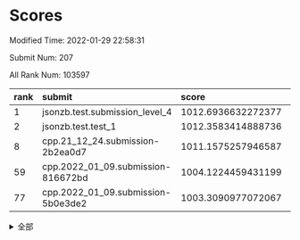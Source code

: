 # Scores

Modified Time: 2022-01-29 22:58:31

Submit Num: 207

All Rank Num: 103597

| rank |               submit               |       score        |       sigma        | pk_num |
| :--- | :--------------------------------- | :----------------- | :----------------- | :----- |
| 1    | jsonzb.test.submission_level_4     | 1012.6936632272377 | 0.7931894831579087 | 2000   |
| 2    | jsonzb.test.test_1                 | 1012.3583414888736 | 0.8031540474954759 | 1998   |
| 8    | cpp.21_12_24.submission-2b2ea0d7   | 1011.1575257946587 | 0.7827828403839252 | 2000   |
| 59   | cpp.2022_01_09.submission-816672bd | 1004.1224459431199 | 0.7255954612246239 | 2004   |
| 77   | cpp.2022_01_09.submission-5b0e3de2 | 1003.3090977072067 | 0.7191543805258029 | 2007   |


<details>
<summary>全部</summary>

| rank |                 submit                 |       score        |       sigma        | pk_num |
| :--- | :------------------------------------- | :----------------- | :----------------- | :----- |
| 1    | jsonzb.test.submission_level_4         | 1012.6936632272377 | 0.7931894831579087 | 2000   |
| 2    | jsonzb.test.test_1                     | 1012.3583414888736 | 0.8031540474954759 | 1998   |
| 3    | gobigger.level_3.submission_level_3_49 | 1012.3201226726125 | 0.7912211063350101 | 2000   |
| 4    | gobigger.level_3.submission_level_3_41 | 1011.8479358112137 | 0.7770764890771695 | 2003   |
| 5    | gobigger.level_3.submission_level_3_0  | 1011.811805983124  | 0.807114098650317  | 1999   |
| 6    | gobigger.level_3.submission_level_3_24 | 1011.4296969192202 | 0.7878350547138419 | 1998   |
| 7    | gobigger.level_3.submission_level_3_46 | 1011.4023484645955 | 0.7987839724214283 | 2006   |
| 8    | cpp.21_12_24.submission-2b2ea0d7       | 1011.1575257946587 | 0.7827828403839252 | 2000   |
| 9    | gobigger.level_3.submission_level_3_8  | 1010.9545616755232 | 0.7754771507209409 | 1998   |
| 10   | gobigger.level_3.submission_level_3_34 | 1010.8995720160681 | 0.7497332277204617 | 2003   |
| 11   | gobigger.level_3.submission_level_3_23 | 1010.894394714865  | 0.7499560552743262 | 2007   |
| 12   | gobigger.level_3.submission_level_3_9  | 1010.8800244835345 | 0.7737957299729056 | 2004   |
| 13   | gobigger.level_3.submission_level_3_22 | 1010.8493021687682 | 0.7620118169672008 | 2002   |
| 14   | gobigger.level_3.submission_level_3_1  | 1010.7519802609717 | 0.749095826974205  | 2007   |
| 15   | gobigger.level_3.submission_level_3_5  | 1010.6714589329151 | 0.7624561985626294 | 2001   |
| 16   | gobigger.level_3.submission_level_3_42 | 1010.6379151933583 | 0.7776482904541016 | 2004   |
| 17   | gobigger.level_3.submission_level_3_26 | 1010.5280990704472 | 0.7692900042437973 | 1998   |
| 18   | gobigger.level_3.submission_level_3_35 | 1010.4923648273257 | 0.7751631051039771 | 2001   |
| 19   | gobigger.level_3.submission_level_3_29 | 1010.4889712855899 | 0.7953351059861201 | 2002   |
| 20   | gobigger.level_3.submission_level_3_43 | 1010.4826824088458 | 0.7590235617069173 | 2004   |
| 21   | gobigger.level_3.submission_level_3_32 | 1010.4282073452601 | 0.7516860818635792 | 2000   |
| 22   | gobigger.level_3.submission_level_3_27 | 1010.3680788085708 | 0.7740787803303903 | 2000   |
| 23   | gobigger.level_3.submission_level_3_37 | 1010.3193787096728 | 0.7585957570569934 | 2002   |
| 24   | gobigger.level_3.submission_level_3_18 | 1010.3123830818597 | 0.7561472654086978 | 2008   |
| 25   | gobigger.level_3.submission_level_3_38 | 1010.2603782728254 | 0.7339815357484022 | 1994   |
| 26   | gobigger.level_3.submission_level_3_39 | 1010.1917259061307 | 0.7756601716578618 | 2001   |
| 27   | gobigger.level_3.submission_level_3_45 | 1010.145123461462  | 0.7345726717520771 | 2005   |
| 28   | gobigger.level_3.submission_level_3_31 | 1010.113907796021  | 0.7636548811596844 | 2002   |
| 29   | gobigger.level_3.submission_level_3_7  | 1010.0167814311322 | 0.750974005163944  | 2002   |
| 30   | gobigger.level_3.submission_level_3_10 | 1009.937237266109  | 0.7614679535431499 | 2002   |
| 31   | gobigger.level_3.submission_level_3_3  | 1009.8744023381639 | 0.7764944325377101 | 1994   |
| 32   | gobigger.level_3.submission_level_3_12 | 1009.8037040430106 | 0.7717869614974394 | 2004   |
| 33   | gobigger.level_3.submission_level_3_48 | 1009.7768671659337 | 0.7596891794975545 | 2003   |
| 34   | gobigger.level_3.submission_level_3_30 | 1009.6850105740448 | 0.743645566700125  | 1998   |
| 35   | gobigger.level_3.submission_level_3_2  | 1009.6607676985553 | 0.7466958571543472 | 2001   |
| 36   | gobigger.level_3.submission_level_3_40 | 1009.6280285955313 | 0.7406825979135876 | 2005   |
| 37   | gobigger.level_3.submission_level_3_4  | 1009.5666851781141 | 0.7649264388283956 | 2001   |
| 38   | gobigger.level_3.submission_level_3_21 | 1009.495302719246  | 0.7668027777337919 | 2002   |
| 39   | gobigger.level_3.submission_level_3_13 | 1009.4311604471189 | 0.7559879419548582 | 1999   |
| 40   | gobigger.level_3.submission_level_3_36 | 1009.289792017985  | 0.752702371067782  | 1999   |
| 41   | gobigger.level_3.submission_level_3_16 | 1009.2827311295673 | 0.7267690280894745 | 2003   |
| 42   | gobigger.level_3.submission_level_3_25 | 1009.2554650508911 | 0.7833959083749333 | 1998   |
| 43   | gobigger.level_3.submission_level_3_19 | 1009.2490256239408 | 0.7569681141099125 | 2006   |
| 44   | gobigger.level_3.submission_level_3_6  | 1009.1530617667197 | 0.7474836058073844 | 2001   |
| 45   | gobigger.level_3.submission_level_3_28 | 1009.1306719352777 | 0.7547312472690592 | 2006   |
| 46   | gobigger.level_3.submission_level_3_20 | 1009.0458172007243 | 0.7553117128304112 | 2004   |
| 47   | gobigger.level_3.submission_level_3_15 | 1009.036787174459  | 0.733721004044342  | 2000   |
| 48   | gobigger.level_3.submission_level_3_44 | 1009.0027131512597 | 0.7327452931320275 | 2004   |
| 49   | gobigger.level_3.submission_level_3_14 | 1008.9415281253027 | 0.7721644767867207 | 2004   |
| 50   | gobigger.level_3.submission_level_3_11 | 1008.9149378948318 | 0.758824104067912  | 1998   |
| 51   | gobigger.level_3.submission_level_3_47 | 1008.8182485498999 | 0.7649195039770588 | 2008   |
| 52   | gobigger.level_3.submission_level_3_33 | 1008.5307123388535 | 0.7450207811487887 | 2001   |
| 53   | gobigger.level_3.submission_level_3_17 | 1007.8864959131191 | 0.7423088340539239 | 2003   |
| 54   | gobigger.level_1.submission_level_1_21 | 1005.3279403706458 | 0.7269709701094678 | 2004   |
| 55   | gobigger.level_1.submission_level_1_25 | 1005.1793558835598 | 0.709718496334415  | 2000   |
| 56   | gobigger.level_1.submission_level_1_15 | 1004.6313610676469 | 0.7078149987928875 | 1996   |
| 57   | gobigger.level_1.submission_level_1_44 | 1004.2248101272987 | 0.7294785339845794 | 2002   |
| 58   | gobigger.level_1.submission_level_1_23 | 1004.1914725785649 | 0.7016406696525093 | 1995   |
| 59   | cpp.2022_01_09.submission-816672bd     | 1004.1224459431199 | 0.7255954612246239 | 2004   |
| 60   | gobigger.level_1.submission_level_1_48 | 1004.1200500756141 | 0.720430019380718  | 1997   |
| 61   | gobigger.level_1.submission_level_1_27 | 1004.0276728623963 | 0.7274682088029613 | 2000   |
| 62   | gobigger.level_1.submission_level_1_40 | 1003.9763305858199 | 0.7177502563882786 | 2003   |
| 63   | gobigger.level_1.submission_level_1_6  | 1003.9541482072221 | 0.7213525713530116 | 2001   |
| 64   | gobigger.level_1.submission_level_1_33 | 1003.9392404047682 | 0.7305265608891331 | 1996   |
| 65   | gobigger.level_1.submission_level_1_20 | 1003.9050396475067 | 0.7220248458065449 | 2002   |
| 66   | gobigger.level_1.submission_level_1_46 | 1003.8970386665643 | 0.7182717538036566 | 1998   |
| 67   | gobigger.level_1.submission_level_1_49 | 1003.7784077931785 | 0.7258846062806972 | 2002   |
| 68   | gobigger.level_1.submission_level_1_12 | 1003.6150974483228 | 0.7393939489375697 | 1999   |
| 69   | gobigger.level_1.submission_level_1_29 | 1003.6065010910808 | 0.7168510417562165 | 2001   |
| 70   | gobigger.level_1.submission_level_1_9  | 1003.5439398750119 | 0.7272686446682708 | 2008   |
| 71   | gobigger.level_1.submission_level_1_37 | 1003.5437382708502 | 0.7234259615505004 | 2001   |
| 72   | gobigger.level_1.submission_level_1_42 | 1003.52571376695   | 0.716100573205647  | 2007   |
| 73   | gobigger.level_1.submission_level_1_11 | 1003.5084672495328 | 0.6970978197984199 | 2004   |
| 74   | gobigger.level_1.submission_level_1_35 | 1003.4834301651351 | 0.7178735156371978 | 2005   |
| 75   | gobigger.level_1.submission_level_1_17 | 1003.4511940988651 | 0.7271791393252998 | 1997   |
| 76   | gobigger.level_1.submission_level_1_19 | 1003.3795547950712 | 0.7219210687123437 | 2005   |
| 77   | cpp.2022_01_09.submission-5b0e3de2     | 1003.3090977072067 | 0.7191543805258029 | 2007   |
| 78   | gobigger.level_1.submission_level_1_28 | 1003.2753056872001 | 0.7174080480964437 | 2002   |
| 79   | gobigger.level_1.submission_level_1_22 | 1003.2580275254129 | 0.7102300542508878 | 1999   |
| 80   | gobigger.level_1.submission_level_1_5  | 1003.253136923003  | 0.7265916735075852 | 2002   |
| 81   | gobigger.level_1.submission_level_1_18 | 1003.1651672881832 | 0.723164463022367  | 2000   |
| 82   | gobigger.level_1.submission_level_1_4  | 1003.1366132803647 | 0.7143679284428706 | 2000   |
| 83   | gobigger.level_1.submission_level_1_26 | 1003.1224994644763 | 0.7171929625380952 | 1998   |
| 84   | gobigger.level_1.submission_level_1_1  | 1003.0514459806469 | 0.7112289436902258 | 2001   |
| 85   | gobigger.level_1.submission_level_1_13 | 1002.9849393223653 | 0.7084716635945666 | 2003   |
| 86   | gobigger.level_1.submission_level_1_47 | 1002.9254220194481 | 0.7062451824966123 | 2003   |
| 87   | gobigger.level_1.submission_level_1_2  | 1002.7832658346543 | 0.7190725491951498 | 2003   |
| 88   | gobigger.level_1.submission_level_1_39 | 1002.769919850525  | 0.7219960333009541 | 2005   |
| 89   | gobigger.level_1.submission_level_1_34 | 1002.7107951077061 | 0.7040206440917333 | 1995   |
| 90   | gobigger.level_1.submission_level_1_32 | 1002.6014007339386 | 0.7201171026273662 | 2000   |
| 91   | gobigger.level_1.submission_level_1_41 | 1002.6002645944296 | 0.7122007952026634 | 2003   |
| 92   | gobigger.level_1.submission_level_1_30 | 1002.455071176919  | 0.7121349664320873 | 2006   |
| 93   | gobigger.level_1.submission_level_1_24 | 1002.4427076585049 | 0.7016740857321941 | 2007   |
| 94   | gobigger.level_1.submission_level_1_10 | 1002.4295130646378 | 0.7143909886940658 | 2004   |
| 95   | gobigger.level_1.submission_level_1_0  | 1002.4151827749236 | 0.7074441267851067 | 1999   |
| 96   | gobigger.level_1.submission_level_1_7  | 1002.3830368614994 | 0.7193980519282304 | 1996   |
| 97   | gobigger.level_1.submission_level_1_14 | 1002.3610208821145 | 0.7088068038695214 | 2001   |
| 98   | gobigger.level_1.submission_level_1_36 | 1002.3516565722267 | 0.7200906240631302 | 1999   |
| 99   | gobigger.level_1.submission_level_1_38 | 1002.3217682359739 | 0.7272186491984953 | 2006   |
| 100  | gobigger.level_1.submission_level_1_16 | 1002.2734290350106 | 0.7168802922134208 | 2004   |
| 101  | gobigger.level_1.submission_level_1_43 | 1002.1535781468957 | 0.7066386198232204 | 2001   |
| 102  | gobigger.level_1.submission_level_1_8  | 1002.128040239873  | 0.700468040843061  | 1999   |
| 103  | gobigger.level_1.submission_level_1_45 | 1002.1175079531507 | 0.7154464093101961 | 1992   |
| 104  | gobigger.level_1.submission_level_1_3  | 1001.5602019697844 | 0.7062096009371795 | 1999   |
| 105  | gobigger.level_1.submission_level_1_31 | 1000.6714615475722 | 0.7294018936818767 | 2004   |
| 106  | gobigger.random.submission_random_15   | 997.5148554642633  | 0.7034097266959429 | 2005   |
| 107  | gobigger.random.submission_random_19   | 997.4928566523089  | 0.70692132767448   | 1998   |
| 108  | gobigger.random.submission_random_34   | 997.2742046517351  | 0.7216930761604599 | 1997   |
| 109  | gobigger.random.submission_random_3    | 996.9128494766732  | 0.6993026472288175 | 2003   |
| 110  | gobigger.random.submission_random_10   | 996.8563402916218  | 0.7118066164241561 | 2006   |
| 111  | gobigger.random.submission_random_44   | 996.7464061185566  | 0.7173956200816975 | 2004   |
| 112  | gobigger.random.submission_random_29   | 996.6689760907773  | 0.7059569805985465 | 2006   |
| 113  | gobigger.random.submission_random_31   | 996.5028954775436  | 0.7149276249339385 | 2003   |
| 114  | gobigger.random.submission_random_47   | 996.5016335039153  | 0.7133190488853239 | 2005   |
| 115  | gobigger.random.submission_random_49   | 996.486523504416   | 0.7036175719685831 | 2010   |
| 116  | gobigger.random.submission_random_43   | 996.2288222799605  | 0.7036122672439773 | 1998   |
| 117  | gobigger.random.submission_random_33   | 996.2002408737442  | 0.7113626797654398 | 2006   |
| 118  | gobigger.random.submission_random_38   | 996.1966714339993  | 0.7127206426842164 | 2001   |
| 119  | gobigger.random.submission_random_39   | 996.1386897556805  | 0.7147117785150651 | 1997   |
| 120  | gobigger.random.submission_random_37   | 996.0473462702247  | 0.6916177435479373 | 2005   |
| 121  | gobigger.random.submission_random_35   | 996.011343342894   | 0.7163944594538673 | 2005   |
| 122  | gobigger.random.submission_random_18   | 996.0099663068955  | 0.6989677588641828 | 1996   |
| 123  | gobigger.random.submission_random_25   | 996.0037318378052  | 0.7026973413766623 | 2000   |
| 124  | gobigger.random.submission_random_4    | 995.9843951699729  | 0.7127062324355352 | 2003   |
| 125  | gobigger.random.submission_random_27   | 995.9211033945708  | 0.7056618651529378 | 2004   |
| 126  | gobigger.random.submission_random_36   | 995.8951497416083  | 0.711608801053408  | 2006   |
| 127  | gobigger.random.submission_random_0    | 995.8852914407465  | 0.7237830272077538 | 1999   |
| 128  | gobigger.random.submission_random_23   | 995.845124256591   | 0.7093864092997878 | 2006   |
| 129  | gobigger.random.submission_random_24   | 995.8352807221959  | 0.7042398123876651 | 2001   |
| 130  | gobigger.random.submission_random_21   | 995.8064354058303  | 0.7034622914481665 | 2001   |
| 131  | gobigger.random.submission_random_22   | 995.8050918869443  | 0.7145880723679721 | 2005   |
| 132  | gobigger.random.submission_random_40   | 995.7936094180709  | 0.6963616074763123 | 2006   |
| 133  | gobigger.random.submission_random_28   | 995.7915509441158  | 0.6982686119313714 | 2003   |
| 134  | gobigger.random.submission_random_30   | 995.7879312242344  | 0.7075991515970559 | 2002   |
| 135  | gobigger.random.submission_random_20   | 995.7512656122027  | 0.7295495357320662 | 2002   |
| 136  | gobigger.random.submission_random_26   | 995.6975348074695  | 0.705545247960002  | 1997   |
| 137  | gobigger.random.submission_random_32   | 995.6480803676513  | 0.7123263223035908 | 2003   |
| 138  | gobigger.random.submission_random_8    | 995.6077473121156  | 0.7101239177321128 | 2003   |
| 139  | gobigger.random.submission_random_7    | 995.6048316816655  | 0.707418800519258  | 2003   |
| 140  | gobigger.random.submission_random_17   | 995.5569290251276  | 0.7053400440137096 | 1999   |
| 141  | gobigger.random.submission_random_41   | 995.5511168974501  | 0.720126370490308  | 2000   |
| 142  | gobigger.random.submission_random_6    | 995.5338120176675  | 0.7195151521651775 | 1997   |
| 143  | gobigger.random.submission_random_9    | 995.5076908870165  | 0.7115679256038966 | 2003   |
| 144  | gobigger.random.submission_random_11   | 995.5027918383865  | 0.720267811476524  | 2001   |
| 145  | gobigger.random.submission_random_16   | 995.4908230702948  | 0.70531097793808   | 2003   |
| 146  | gobigger.random.submission_random_45   | 995.4516180690391  | 0.7101078648736652 | 2006   |
| 147  | gobigger.random.submission_random_42   | 995.447542167723   | 0.7124890492026451 | 2000   |
| 148  | gobigger.random.submission_random_46   | 995.3729475916564  | 0.7005507114811751 | 2001   |
| 149  | gobigger.random.submission_random_12   | 995.3684272381464  | 0.7099658287507309 | 2005   |
| 150  | gobigger.random.submission_random_1    | 995.3676263441783  | 0.7337805135368927 | 2001   |
| 151  | gobigger.random.submission_random_14   | 995.2828686700752  | 0.722918093681746  | 2004   |
| 152  | gobigger.random.submission_random_5    | 995.1999020033094  | 0.7083262860113291 | 2003   |
| 153  | gobigger.random.submission_random_2    | 995.0241036709648  | 0.7009826034055178 | 2002   |
| 154  | gobigger.random.submission_random_48   | 994.7964562417621  | 0.7101642364999231 | 2004   |
| 155  | gobigger.random.submission_random_13   | 994.5660356299524  | 0.7301375911678852 | 2001   |
| 156  | gobigger.level_2.submission_level_2_12 | 993.838837367535   | 0.7292575426032973 | 2000   |
| 157  | gobigger.level_2.submission_level_2_9  | 993.7215988368624  | 0.7157869958057059 | 1994   |
| 158  | gobigger.level_2.submission_level_2_0  | 993.6304118017185  | 0.7327593200423048 | 2003   |
| 159  | gobigger.level_2.submission_level_2_47 | 993.531991163724   | 0.726912490985156  | 2002   |
| 160  | gobigger.level_2.submission_level_2_29 | 993.3662299549608  | 0.7351021753281948 | 2002   |
| 161  | gobigger.level_2.submission_level_2_40 | 993.3585866026682  | 0.7494897975967825 | 2004   |
| 162  | gobigger.level_2.submission_level_2_17 | 993.197562794198   | 0.7203825972310705 | 2004   |
| 163  | gobigger.level_2.submission_level_2_42 | 993.1175681218232  | 0.7236983652552832 | 2006   |
| 164  | gobigger.level_2.submission_level_2_8  | 992.8560890381169  | 0.7457287902985043 | 1993   |
| 165  | gobigger.level_2.submission_level_2_15 | 992.7754974714431  | 0.728365003369317  | 2004   |
| 166  | gobigger.level_2.submission_level_2_46 | 992.7483854783972  | 0.7343487287157529 | 2004   |
| 167  | gobigger.level_2.submission_level_2_19 | 992.7382671864594  | 0.7356605155914292 | 2006   |
| 168  | gobigger.level_2.submission_level_2_10 | 992.7063390042048  | 0.7460423576560059 | 2001   |
| 169  | gobigger.level_2.submission_level_2_25 | 992.7013117407292  | 0.7364832373982394 | 2002   |
| 170  | gobigger.level_2.submission_level_2_2  | 992.6054260213975  | 0.758427068922707  | 2004   |
| 171  | gobigger.level_2.submission_level_2_11 | 992.5818930043147  | 0.7325820494417111 | 2002   |
| 172  | gobigger.level_2.submission_level_2_36 | 992.5204707957224  | 0.7435620687869322 | 2002   |
| 173  | gobigger.level_2.submission_level_2_24 | 992.4359312382943  | 0.753581603973542  | 2001   |
| 174  | gobigger.level_2.submission_level_2_27 | 992.3244388787114  | 0.754434146386808  | 2000   |
| 175  | gobigger.level_2.submission_level_2_37 | 992.2346394783352  | 0.7337794744891152 | 2006   |
| 176  | gobigger.level_2.submission_level_2_4  | 992.1748759099592  | 0.7357330858084059 | 2005   |
| 177  | gobigger.level_2.submission_level_2_41 | 992.1035309555796  | 0.7573180745455275 | 1999   |
| 178  | gobigger.level_2.submission_level_2_39 | 992.0604166460092  | 0.7523653807894133 | 2008   |
| 179  | gobigger.level_2.submission_level_2_21 | 992.0336951531192  | 0.7481224105492815 | 2003   |
| 180  | gobigger.level_2.submission_level_2_13 | 992.0132933666991  | 0.7260806816453922 | 2006   |
| 181  | gobigger.level_2.submission_level_2_30 | 991.969676656863   | 0.7350256755377007 | 2003   |
| 182  | gobigger.level_2.submission_level_2_49 | 991.9314829247716  | 0.7543762826944368 | 2004   |
| 183  | gobigger.level_2.submission_level_2_5  | 991.9154442951178  | 0.736865879939639  | 2001   |
| 184  | gobigger.level_2.submission_level_2_18 | 991.8609565349848  | 0.740885612127156  | 1998   |
| 185  | gobigger.level_2.submission_level_2_38 | 991.618860298918   | 0.7452138142129523 | 2001   |
| 186  | gobigger.level_2.submission_level_2_28 | 991.6080237026835  | 0.7459025344019331 | 2002   |
| 187  | gobigger.level_2.submission_level_2_20 | 991.563161028232   | 0.7422900397361583 | 2000   |
| 188  | gobigger.level_2.submission_level_2_23 | 991.5545003651206  | 0.733985240857676  | 2003   |
| 189  | gobigger.level_2.submission_level_2_1  | 991.4892322953126  | 0.737444604114714  | 2001   |
| 190  | gobigger.level_2.submission_level_2_43 | 991.4108627890951  | 0.7754880347613309 | 2000   |
| 191  | gobigger.level_2.submission_level_2_3  | 991.4056497268214  | 0.7642920354500334 | 2002   |
| 192  | gobigger.level_2.submission_level_2_45 | 991.3903286990188  | 0.7399407923132914 | 2008   |
| 193  | gobigger.level_2.submission_level_2_34 | 991.3707006891624  | 0.7787467229808656 | 2005   |
| 194  | gobigger.level_2.submission_level_2_22 | 991.3563443056786  | 0.7625233443140245 | 1998   |
| 195  | gobigger.level_2.submission_level_2_14 | 991.3400237161516  | 0.7529592499883035 | 2008   |
| 196  | gobigger.level_2.submission_level_2_48 | 991.2705883189392  | 0.7424542914487168 | 1996   |
| 197  | gobigger.level_2.submission_level_2_6  | 991.1491956135567  | 0.7749380973247725 | 2002   |
| 198  | gobigger.level_2.submission_level_2_16 | 991.1059860474746  | 0.7407984557573528 | 2001   |
| 199  | gobigger.level_2.submission_level_2_7  | 991.0843527559639  | 0.7577912588437276 | 2006   |
| 200  | gobigger.level_2.submission_level_2_33 | 990.9635815625455  | 0.7670016985451079 | 2006   |
| 201  | gobigger.level_2.submission_level_2_32 | 990.9624462009922  | 0.7693873113912088 | 1994   |
| 202  | gobigger.level_2.submission_level_2_26 | 990.7851093495757  | 0.7435302824688157 | 2003   |
| 203  | gobigger.level_2.submission_level_2_44 | 990.7789292010186  | 0.7557492608853366 | 2000   |
| 204  | gobigger.level_2.submission_level_2_35 | 990.7677424928282  | 0.768461242477393  | 2002   |
| 205  | gobigger.level_2.submission_level_2_31 | 990.6656145417114  | 0.7566399866270883 | 2005   |
| 206  | gobigger.none.submission_none_0        | 977.9008113035038  | 1.4476348056759145 | 2003   |
| 207  | gobigger.none.submission_none_1        | 976.3741904306769  | 1.3716672711418403 | 2001   |

</details>